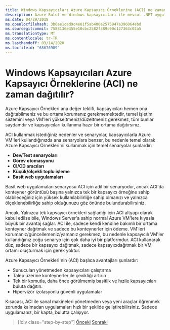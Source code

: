 ```yaml
---
title: Windows Kapsayıcıları Azure Kapsayıcı Örneklerine (ACI) ne zaman dağıtılır?
description: Azure Bulut ve Windows kapsayıcıları ile mevcut .NET uygulamalarını modernize edin | Windows Kapsayıcıları Azure Kapsayıcı Örneklerine (ACI) ne zaman dağıtılır?
ms.date: 04/29/2018
ms.openlocfilehash: 3b6ae1ced9c4e01f5ab400e2575947a396064ebd
ms.sourcegitcommit: 7588136e355e10cbc2582f389c90c127363c02a5
ms.translationtype: MT
ms.contentlocale: tr-TR
ms.lasthandoff: 03/14/2020
ms.locfileid: "68676909"
---
```

# <a name="when-to-deploy-windows-containers-to-azure-container-instances-aci"></a>Windows Kapsayıcıları Azure Kapsayıcı Örneklerine (ACI) ne zaman dağıtılır?

Azure Kapsayıcı Örnekleri ana değer teklifi, kapsayıcıları hemen ona dağıtabilmeniz ve bu ortamı korumanız gerekmemektedir, temel işletim sistemini veya VM'leri yükseltmeniz/düzeltmeniz gerekmez, tüm bunlar saydamdır ve kapsayıcıları kullanıma hazır bir ortama dağıtırsınız.

ACI kullanmak istediğiniz nedenler ve senaryolar, kapsayıcılarla Azure VM'leri kullandığınızda ana senaryolara benzer, bu nedenle temel olarak Azure Kapsayıcı Örnekleri'ni kullanmak için temel senaryolar şunlardır:

- **Dev/Test senaryoları**
- **Görev otomasyonu**
- **CI/CD aracıları**
- **Küçük/ölçekli toplu işleme**
- **Basit web uygulamaları**

Basit web uygulamaları senaryosu ACI için adil bir senaryodur, ancak ACI'da konteyner görüntüsü başına yalnızca tek bir kapsayıcı örneğine sahip olabileceğiniz için yüksek kullanılabilirliğe sahip olmanızı ve yalnızca ölçeklenebilirliğe sahip olduğunuzu göz önünde bulundurabilirsiniz.

Ancak, Yalnızca tek kapsayıcı örnekleri sağladığı için ACI altyapı olarak kabul edilse bile, Windows Server'a sahip normal Azure VM'lere kıyasla büyük bir avantaj sağlar. ACI ile, sadece kendi kendine bakımlı bir ortama konteyner dağıtmak ve sadece bu konteynerler için ödeme. VM'leri korumanız/güncellemeniz/yamanız gerekmez, bu nedenle kapsayıcılı VM'ler kullandığınız çoğu senaryo için çok daha iyi bir platformdur. ACI kullanarak düz, sadece bir kapsayıcı dağıtmak, sadece kapsayıcıdağıtmak bir VM ortamı oluşturmak için gerek yoktur.

Azure Kapsayıcı Örnekleri'nin (ACI) başlıca avantajları şunlardır:

- Sunucuları yönetmeden kapsayıcıları çalıştırma
- Talep üzerine konteynerler ile çevikliği artırın
- Tek bir komutla, daha önce görülmemiş basitlik ve hızile kapsayıcıları buluta dağıtın.
- Hipervizör izolasyonlu güvenli uygulamalar

Kısacası, ACI ile sanal makineleri yönetmeden veya yeni araçlar öğrenmek zorunda kalmadan uygulamaları hızlı bir şekilde geliştirebilirsiniz. Sadece uygulamanız, bir kapta, bulutta çalışıyor.

> [!div class="step-by-step"]
> [Önceki](when-to-deploy-windows-containers-to-azure-vms-iaas-cloud.md)
> [Sonraki](when-to-deploy-windows-containers-to-azure-container-service-kubernetes.md)
